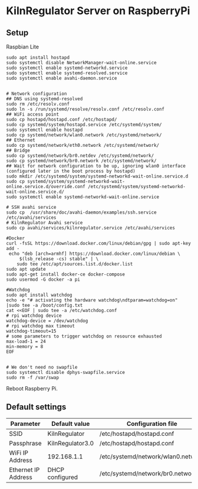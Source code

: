# KilnRegulator Server on RaspberryPi

## Setup
Raspbian Lite

```
sudo apt install hostapd
sudo systemctl disable NetworkManager-wait-online.service
sudo systemctl enable systemd-networkd.service
sudo systemctl enable systemd-resolved.service
sudo systemctl enable avahi-daemon.service


# Network configuration
## DNS using systemd-resolved
sudo rm /etc/resolv.conf
sudo ln -s /run/systemd/resolve/resolv.conf /etc/resolv.conf
## WiFi access point
sudo cp hostapd/hostapd.conf /etc/hostapd/
sudo cp systemd/system/hostapd.service /etc/systemd/system/
sudo systemctl enable hostapd
sudo cp systemd/network/wlan0.network /etc/systemd/network/
## Ethernet
sudo cp systemd/network/eth0.network /etc/systemd/network/
## Bridge
sudo cp systemd/network/br0.netdev /etc/systemd/network/
sudo cp systemd/network/br0.network /etc/systemd/network/
## Wait for network configuration to be up, ignoring wlan0 interface (configured later in the boot process by hostapd)
sudo mkdir /etc/systemd/system/systemd-networkd-wait-online.service.d
sudo cp systemd/system/systemd-networkd-wait-online.service.d/override.conf /etc/systemd/system/systemd-networkd-wait-online.service.d/
sudo systemctl enable systemd-networkd-wait-online.service

# SSH avahi service
sudo cp  /usr/share/doc/avahi-daemon/examples/ssh.service /etc/avahi/services
# KilnRegulator Avahi service
sudo cp avahi/services/kilnregulator.service /etc/avahi/services

#Docker
curl -fsSL https://download.docker.com/linux/debian/gpg | sudo apt-key add -
 echo "deb [arch=armhf] https://download.docker.com/linux/debian \
     $(lsb_release -cs) stable" | \
    sudo tee /etc/apt/sources.list.d/docker.list
sudo apt update
sudo apt-get install docker-ce docker-compose
sudo usermod -G docker -a pi

#Watchdog
sudo apt install watchdog
echo -e "# activating the hardware watchdog\ndtparam=watchdog=on" |sudo tee -a /boot/config.txt
cat <<EOF | sudo tee -a /etc/watchdog.conf
# rpi watchdog device
watchdog-device = /dev/watchdog
# rpi watchdog max timeout
watchdog-timeout=15
# some parameters to trigger watchdog on resource exhausted
max-load-1 = 24
min-memory = 8
EOF


# We don't need no swapfile
sudo systemctl disable dphys-swapfile.service
sudo rm -f /var/swap
```

Reboot Raspberry Pi.

## Default settings

| Parameter           | Default value    | Configuration file                 |
| ------------------- | ---------------- | ---------------------------------- |
| SSID                | KilnRegulator    | /etc/hostapd/hostapd.conf          |
| Passphrase          | KilnRegulator3.0 | /etc/hostapd/hostapd.conf          |
| WiFi IP Address     | 192.168.1.1      | /etc/systemd/network/wlan0.network |
| Ethernet IP Address | DHCP configured  | /etc/systemd/network/br0.network   |

